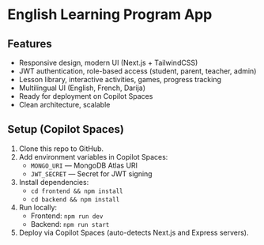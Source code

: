 # English Learning Program App

## Features

- Responsive design, modern UI (Next.js + TailwindCSS)
- JWT authentication, role-based access (student, parent, teacher, admin)
- Lesson library, interactive activities, games, progress tracking
- Multilingual UI (English, French, Darija)
- Ready for deployment on Copilot Spaces
- Clean architecture, scalable

## Setup (Copilot Spaces)

1. Clone this repo to GitHub.
2. Add environment variables in Copilot Spaces:
   - `MONGO_URI` — MongoDB Atlas URI
   - `JWT_SECRET` — Secret for JWT signing
3. Install dependencies:
   - `cd frontend && npm install`
   - `cd backend && npm install`
4. Run locally:
   - Frontend: `npm run dev`
   - Backend: `npm run start`
5. Deploy via Copilot Spaces (auto-detects Next.js and Express servers).
